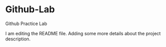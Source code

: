 # Github-Lab
Github Practice Lab

I am editing the README file. Adding some more details about the project description.
